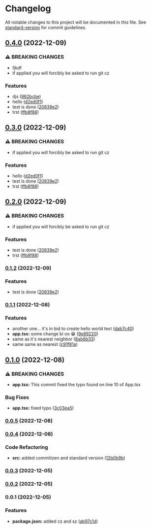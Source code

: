 # Changelog

All notable changes to this project will be documented in this file. See [standard-version](https://github.com/conventional-changelog/standard-version) for commit guidelines.

## [0.4.0](https://github.com/kwaoquaye/test-sv-cz-project/compare/v0.1.1...v0.4.0) (2022-12-09)


### ⚠ BREAKING CHANGES

* fjkdf
* if applied you will forcibly be asked to run git cz

### Features

* djs ([962bcbe](https://github.com/kwaoquaye/test-sv-cz-project/commit/962bcbe55b66d675866ba6c741a10ca6a80e427f))
* hello ([d2ed0f1](https://github.com/kwaoquaye/test-sv-cz-project/commit/d2ed0f1c24d8db6abfaa66cd21bd1baaae75385d))
* test is done ([20839e2](https://github.com/kwaoquaye/test-sv-cz-project/commit/20839e25c1097b53aa72062b04fc78461af6aedb))
* trst ([ffb8f88](https://github.com/kwaoquaye/test-sv-cz-project/commit/ffb8f888f28359db784e3f185c717a5fbd2e0054))

## [0.3.0](https://github.com/kwaoquaye/test-sv-cz-project/compare/v0.1.1...v0.3.0) (2022-12-09)


### ⚠ BREAKING CHANGES

* if applied you will forcibly be asked to run git cz

### Features

* hello ([d2ed0f1](https://github.com/kwaoquaye/test-sv-cz-project/commit/d2ed0f1c24d8db6abfaa66cd21bd1baaae75385d))
* test is done ([20839e2](https://github.com/kwaoquaye/test-sv-cz-project/commit/20839e25c1097b53aa72062b04fc78461af6aedb))
* trst ([ffb8f88](https://github.com/kwaoquaye/test-sv-cz-project/commit/ffb8f888f28359db784e3f185c717a5fbd2e0054))

## [0.2.0](https://github.com/kwaoquaye/test-sv-cz-project/compare/v0.1.1...v0.2.0) (2022-12-09)


### ⚠ BREAKING CHANGES

* if applied you will forcibly be asked to run git cz

### Features

* test is done ([20839e2](https://github.com/kwaoquaye/test-sv-cz-project/commit/20839e25c1097b53aa72062b04fc78461af6aedb))
* trst ([ffb8f88](https://github.com/kwaoquaye/test-sv-cz-project/commit/ffb8f888f28359db784e3f185c717a5fbd2e0054))

### [0.1.2](https://github.com/kwaoquaye/test-sv-cz-project/compare/v0.1.1...v0.1.2) (2022-12-09)


### Features

* test is done ([20839e2](https://github.com/kwaoquaye/test-sv-cz-project/commit/20839e25c1097b53aa72062b04fc78461af6aedb))

### [0.1.1](https://github.com/kwaoquaye/test-sv-cz-project/compare/v0.1.0...v0.1.1) (2022-12-08)


### Features

* another one... it's in bid to create hello world text ([dab7c40](https://github.com/kwaoquaye/test-sv-cz-project/commit/dab7c40d4961d85daaa6c317303237c815f5921c))
* **app.tsx:** some change bi oo 😁 ([9e89220](https://github.com/kwaoquaye/test-sv-cz-project/commit/9e8922049ca795dca528ee6a5dc004762894888f))
* same as it's nearest neighbor ([8ab6b33](https://github.com/kwaoquaye/test-sv-cz-project/commit/8ab6b338c7442afe115490cb1f95c64f1e7d107a))
* same same as nearest ([c91f81a](https://github.com/kwaoquaye/test-sv-cz-project/commit/c91f81af763e1a4e4602ca234aecb27422044fcf))

## [0.1.0](https://github.com/kwaoquaye/test-sv-cz-project/compare/v0.0.5...v0.1.0) (2022-12-08)


### ⚠ BREAKING CHANGES

* **app.tsx:** This commit fixed the typo found on line 10 of App.tsx

### Bug Fixes

* **app.tsx:** fixed typo ([3c03ea5](https://github.com/kwaoquaye/test-sv-cz-project/commit/3c03ea5b5e85590bdbf2a6e6df27e80675c7afa7))

### [0.0.5](https://github.com/kwaoquaye/test-sv-cz-project/compare/v0.0.4...v0.0.5) (2022-12-08)

### [0.0.4](https://github.com/kwaoquaye/test-sv-cz-project/compare/v0.0.3...v0.0.4) (2022-12-08)


### Code Refactoring

* **src:** added commitizen and standard version ([12b0b9b](https://github.com/kwaoquaye/test-sv-cz-project/commit/12b0b9b02d12b2a0abbe0b0082ccbf44b65d922f))

### [0.0.3](https://github.com/kwaoquaye/test-sv-cz-project/compare/v0.0.2...v0.0.3) (2022-12-05)

### [0.0.2](https://github.com/kwaoquaye/test-sv-cz-project/compare/v0.0.1...v0.0.2) (2022-12-05)

### 0.0.1 (2022-12-05)


### Features

* **package.json:** added cz and sz ([ab97c1d](https://github.com/kwaoquaye/test-sv-cz-project/commit/ab97c1d4b72e4efab18ebd97b2bf65bc9c792584))
